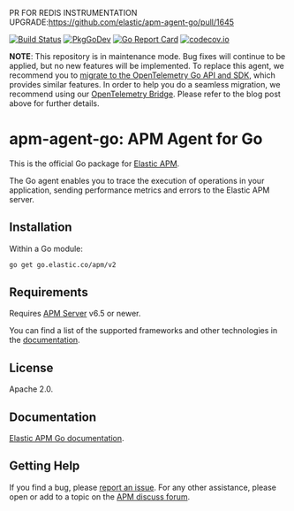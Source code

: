 PR FOR REDIS INSTRUMENTATION UPGRADE:https://github.com/elastic/apm-agent-go/pull/1645

[![Build Status](https://github.com/elastic/apm-agent-go/actions/workflows/ci.yml/badge.svg)](https://github.com/elastic/apm-agent-go/actions/workflows/ci.yml)
[![PkgGoDev](https://pkg.go.dev/badge/go.elastic.co/apm/v2)](https://pkg.go.dev/go.elastic.co/apm/v2)
[![Go Report Card](https://goreportcard.com/badge/go.elastic.co/apm/v2)](https://goreportcard.com/report/go.elastic.co/apm/v2)
[![codecov.io](https://codecov.io/github/elastic/apm-agent-go/coverage.svg?branch=main)](https://codecov.io/github/elastic/apm-agent-go?branch=main)

**NOTE**: This repository is in maintenance mode. Bug fixes will continue to be
applied, but no new features will be implemented. To replace this agent, we
recommend you to [migrate to the OpenTelemetry Go API and
SDK](https://www.elastic.co/blog/elastic-go-apm-agent-to-opentelemetry-go-sdk),
which provides similar features. In order to help you do a seamless migration,
we recommend using our [OpenTelemetry
Bridge](https://www.elastic.co/guide/en/apm/agent/go/current/opentelemetry.html).
Please refer to the blog post above for further details.

# apm-agent-go: APM Agent for Go

This is the official Go package for [Elastic APM](https://www.elastic.co/solutions/apm).

The Go agent enables you to trace the execution of operations in your application,
sending performance metrics and errors to the Elastic APM server.

## Installation

Within a Go module:

```bash
go get go.elastic.co/apm/v2
```

## Requirements

Requires [APM Server](https://github.com/elastic/apm-server) v6.5 or newer.

You can find a list of the supported frameworks and other technologies in the
[documentation](https://www.elastic.co/guide/en/apm/agent/go/current/supported-tech.html).

## License

Apache 2.0.

## Documentation

[Elastic APM Go documentation](https://www.elastic.co/guide/en/apm/agent/go/current/index.html).

## Getting Help

If you find a bug, please [report an issue](https://github.com/elastic/apm-agent-go/issues).
For any other assistance, please open or add to a topic on the [APM discuss forum](https://discuss.elastic.co/c/apm).
